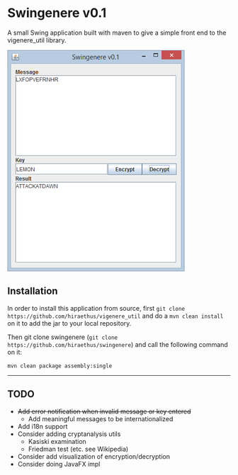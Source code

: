 # Swingenere v0.1

A small Swing application built with maven to give a simple front end to the vigenere_util library.

![Swingenere screenshot](screenshot.png "Swingenere v0.1")

## Installation
In order to install this application from source, first `git clone https://github.com/hiraethus/vigenere_util` and do a `mvn clean install` on it to add the jar to your local repository.

Then git clone swingenere (`git clone https://github.com/hiraethus/swingenere`) and call the following command on it:

```
mvn clean package assembly:single
```

---

## TODO
* ~~Add error notification when invalid message or key entered~~
  * Add meaningful messages to be internationalized
* Add i18n support
* Consider adding cryptanalysis utils
  * Kasiski examination
  * Friedman test (etc. see Wikipedia)
* Consider add visualization of encryption/decryption
* Consider doing JavaFX impl
